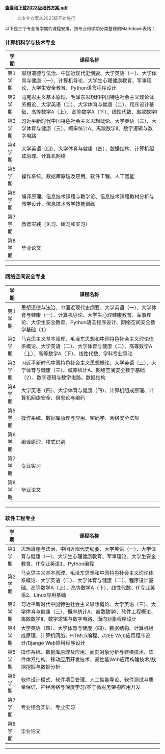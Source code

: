 [**查看和下载2023级培养方案.pdf**](/日常/uploads/2023版培养方案.pdf)

> 此专业方案从2023级开始施行

以下是三个专业每学期的课程安排，按专业和学期分类整理的Markdown表格：

### 计算机科学与技术专业

| 学期 | 课程名称 |
|------|----------|
| 第1学期 | 思想道德与法治、中国近现代史纲要、大学英语（一）、大学体育与健康（一）、计算机导论、大学生心理健康教育、军事理论、大学生安全教育、Python语言程序设计 |
| 第2学期 | 马克思主义基本原理、毛泽东思想和中国特色社会主义理论体系概论、大学英语（二）、大学体育与健康（二）、程序设计基础、高等数学A（上）、高等数学A（下）、线性代数、离散数学I |
| 第3学期 | 习近平新时代中国特色社会主义思想概论、大学英语（三）、大学体育与健康（三）、概率统计A、离散数学II、数字逻辑与数字电路 |
| 第4学期 | 大学英语（四）、大学体育与健康（四）、数据结构、计算机组成原理、计算机网络 |
| 第5学期 | 操作系统、数据库原理及应用、软件工程、人工智能 |
| 第6学期 | 编译原理、信息技术课程与教学论、信息技术课程教材分析与教学设计、信息技术教学技能训练 |
| 第7学期 | 教育实践（见习、研习和实习） |
| 第8学期 | 毕业论文 |

---

### 网络空间安全专业

| 学期 | 课程名称 |
|------|----------|
| 第1学期 | 思想道德与法治、中国近现代史纲要、大学英语（一）、大学体育与健康（一）、计算机导论、大学生心理健康教育、军事理论、大学生安全教育、Python语言程序设计、网络空间安全数学基础（1） |
| 第2学期 | 马克思主义基本原理、毛泽东思想和中国特色社会主义理论体系概论、大学英语（二）、大学体育与健康（二）、高等数学A（上）、高等数学A（下）、线性代数、学科专业导论 |
| 第3学期 | 习近平新时代中国特色社会主义思想概论、大学英语（三）、大学体育与健康（三）、概率统计A、网络空间安全数学基础（2）、数字逻辑与数字电路、数据结构 |
| 第4学期 | 大学英语（四）、大学体育与健康（四）、计算机组成原理、计算机网络安全、信息论与编码 |
| 第5学期 | 操作系统、数据库原理与应用、密码学、网络安全法规 |
| 第6学期 | 编译原理、模式识别 |
| 第7学期 | 专业实习 |
| 第8学期 | 毕业论文 |

---

### 软件工程专业

| 学期 | 课程名称 |
|------|----------|
| 第1学期 | 思想道德与法治、中国近现代史纲要、大学英语（一）、大学体育与健康（一）、大学生心理健康教育、军事理论、大学生安全教育、IT专业英语1、Python编程 |
| 第2学期 | 马克思主义基本原理、毛泽东思想和中国特色社会主义理论体系概论、大学英语（二）、大学体育与健康（二）、程序设计基础、高等数学A（上）、高等数学A（下）、线性代数、IT专业英语2、Linux应用基础 |
| 第3学期 | 习近平新时代中国特色社会主义思想概论、大学英语（三）、大学体育与健康（三）、概率统计A、离散数学I、软件工程概论、离散数学II、数字逻辑与数字电路、面向对象程序设计 |
| 第4学期 | 大学英语（四）、大学体育与健康（四）、数据结构、计算机组成原理、计算机网络、HTML5编程、J2EE Web应用程序设计/Django Web应用程序设计 |
| 第5学期 | 操作系统、数据库原理及应用、面向对象分析与建模技术、软件体系结构、移动应用开发技术、高性能Web应用构建技术/数据挖掘与数据分析 |
| 第6学期 | 软件设计模式、软件项目管理、人工智能导论、软件测试与质量保证、神经网络与深度学习/基于微服务架构应用开发 |
| 第7学期 | 专业综合实训、专业实习 |
| 第8学期 | 毕业论文 |

--- 